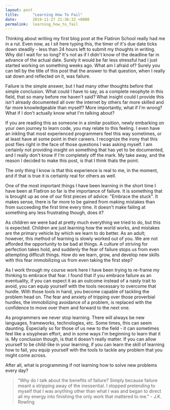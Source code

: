 ```yaml
---
layout: post
title:      "Learning How To Fail"
date:       2019-11-27 21:36:32 +0000
permalink:  learning_how_to_fail
---
```



Thinking about writing my first blog post at the Flatiron School really had me in a rut. Even now, as I sit here typing this, the timer of it's due date ticks down steadily - less than 24 hours left to submit my thoughts in writing. Why did I wait for so long? It's not as if I didn't know of the deadline far in advance of the actual date. Surely it would be far less stressful had I just started working on something weeks ago. What am I afraid of? Surely you can tell by the title of this post that the answer to that question, when I really sat down and reflected on it, was failure. 

Failure is the simple answer, but I had many other thoughts before that simple conclusion. What could I have to say, as a complete neophyte in this field, that so many before me haven't said? What insight could I provide this isn't already documented all over the internet by others far more skilled and far more knowledgeable than myself? More importantly, what if I'm wrong? What if I don't actually know what I'm talking about? 

If you are reading this as someone in a similar position, newly embarking on your own journey to learn code, you may relate to this feeling. I even have an inkling that most experienced programmers feel this way sometimes, or at least have at some point in their careers. I recognize the irony that this post flies right in the face of those questions I was asking myself. I am certainly not providing insight on something that has yet to be documented, and I really don't know if I'm completely off the mark. My take away, and the reason I decided to make this post, is that I think thats the point. 

The only thing I know is that this experience is real to me, in the moment, and if that is true it is certainly real for others as well.

One of the most important things I have been learning in the short time I have been at Flatiron so far is the importance of failure. It is something that is brought up as one of our first pieces of advice: "Embrace the stuck". It makes sense, there is far more to be gained from making mistakes than from succeeding the first time every time. It doesn't make failing at something any less frustrating though, does it?

As children we were bad at pretty much everything we tried to do, but this is expected. Children are just learning how the world works, and mistakes are the primary vehicle by which we learn to do better. As an adult; however, this method of learning is slowly worked out of you. We are not afforded the opportunity to be bad at things. A culture of striving for perfection takes hold, and suddenly the fear of failure stops us from even attempting difficult things. How do we learn, grow, and develop new skills with this fear immobilizing us from even taking the first step?

As I work through my course work here I have been trying to re-frame my thinking to embrace that fear. I found that if you embrace failure as an eventuality, if you can expect it as an outcome instead of a nasty trait to avoid, you can equip yourself with the tools necessary to overcome that hurdle. With those tools in hand, you become capable of tackling the problem head on. The fear and anxiety of tripping over those proverbial hurdles, the immobilizing avoidance of a problem, is replaced with the confidence to move over them and forward to the next one.

As programmers we never stop learning. There will always be new languages, frameworks, technologies, etc. Some times, this can seem daunting. Especially so for those of us new to the field - it can sometimes feel like a sisyphean effort, and in some ways I'm beginning to learn that it is. My conclusion though, is that it doesn't really matter. If you can allow yourself to be child-like in your learning, if you can learn the skill of learning how to fail, you equip yourself with the tools to tackle any problem that you might come across. 

After all, what is programming if not learning how to solve new problems every day?

>  “Why do I talk about the benefits of failure? Simply because failure meant a stripping away of the inessential. I stopped pretending to myself that I was anything other than what I was and began to direct all my energy into finishing the only work that mattered to me.” - J.K. Rowling

